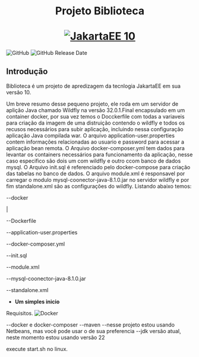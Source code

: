 <div align="center">
  <h1 align="center">
    Projeto Biblioteca
    <br />
    <br />
    <a href="https://jakarta.ee/release/10/">
      <img src="https://jakarta.ee/images/jakarta/jakarta_ee_logo_schooner_color_horizontal_default.png" alt="JakartaEE 10">
    </a>
  </h1>
</div>

![GitHub](https://img.shields.io/github/license/bajinho/Biblioteca)
![GitHub Release Date](https://img.shields.io/github/release-date/bajinho/Biblioteca)

## Introdução

Biblioteca é um projeto de apredizagem da tecnlogia JakartaEE em sua versão 10.

Um breve resumo desse pequeno projeto, ele roda em um servidor de aplição Java chamado Wildfly na versão 32.0.1.Final encapsulado em um container docker, por sua vez temos o Docckerfile com todas a variaveis para criação da imagem de uma distruição contendo o wildfly e todos os recusos necessários para subir aplicação, incluindo nessa configuração aplicação Java compilada war. O arquivo application-user.properties contem informações relacionadas ao usuario e password para acessar a aplicação bean remota. O Arquivo docker-composer.yml tem dados para levantar os containers necessários para funcionamento da aplicação, nesse caso especifico são dois um com wildfly e outro ccom banco de dados mysql. O Arquivo init.sql é referenciado pelo docker-compose para criação das tabelas no banco de dados. O arquivo module.xml é responsavel por carregar o modulo mysql-coonector-java-8.1.0.jar no servidor wildfly e por fim standalone.xml são as configurações do wildfly. Listando abaixo temos:

<div>
<p>--docker</p>
    <p>|</p>
    <p>--Dockerfile</p>
    <p>--application-user.properties</p>
    <p>--docker-composer.yml</p>
    <p>--init.sql</p>
    <p>--module.xml</p>
    <p>--mysql-coonector-java-8.1.0.jar</p>
    <p>--standalone.xml</p>
<div>


- **Um simples inicio**

Requisitos.
![Docker](https://img.shields.io/depfu/dependencies/github/docker%2Fcompose)

--docker e docker-composer
--maven
--nesse projeto estou usando Netbeans, mas você pode usar o de sua preferencia
--jdk versão atual, neste momento estou usando versão 22

execute start.sh no linux.
